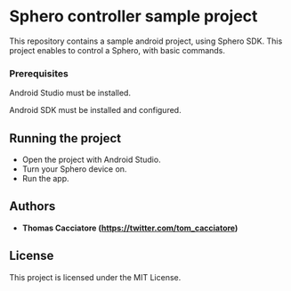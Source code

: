 # Sphero controller sample project

This repository contains a sample android project, using Sphero SDK.
This project enables to control a Sphero, with basic commands.

### Prerequisites

Android Studio must be installed.

Android SDK must be installed and configured.

## Running the project

* Open the project with Android Studio.
* Turn your Sphero device on.
* Run the app.

## Authors

* **Thomas Cacciatore (https://twitter.com/tom_cacciatore)**

## License

This project is licensed under the MIT License.